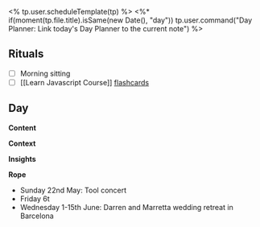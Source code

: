 <% tp.user.scheduleTemplate(tp) %>
<%* if(moment(tp.file.title).isSame(new Date(), "day")) tp.user.command("Day Planner: Link today's Day Planner to the current note") %>


## Rituals
- [ ] Morning sitting
- [ ] [[Learn Javascript Course]] [flashcards](https://flash.learnjavascript.online/home)

## Day
**Content**


**Context**


**Insights**


**Rope**
- Sunday 22nd May: Tool concert
- Friday 6t
- Wednesday 1-15th June: Darren and Marretta wedding retreat in Barcelona